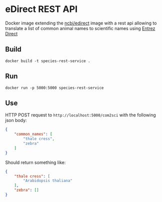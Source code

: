 # eDirect REST API

Docker image extending the [ncbi/edirect](https://hub.docker.com/r/ncbi/edirect/tags) image with a rest api allowing to translate a list of common animal names to scientific names using [Entrez Direct](https://www.ncbi.nlm.nih.gov/books/NBK179288/)

## Build

```
docker build -t species-rest-service .
```

## Run

```
docker run -p 5000:5000 species-rest-service
```

## Use

HTTP POST request to `http://localhost:5000/com2sci` with the following json body:

```json
{
    "common_names": [
        "thale cress", 
        "zebra"
    ]
}
```

Should return something like:

```json
{
    "thale cress": [
        "Arabidopsis thaliana"
    ],
    "zebra": []
}
```
